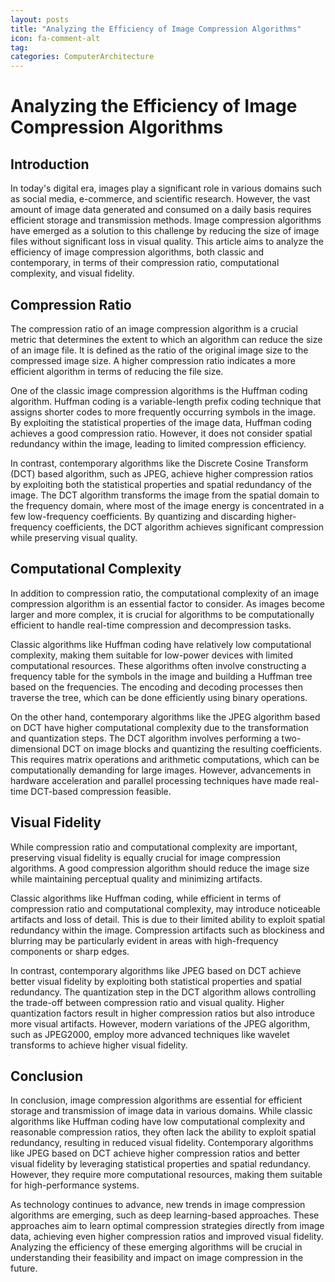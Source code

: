 ```yaml
---
layout: posts
title: "Analyzing the Efficiency of Image Compression Algorithms"
icon: fa-comment-alt
tag:      
categories: ComputerArchitecture
---
```



# Analyzing the Efficiency of Image Compression Algorithms

## Introduction

In today's digital era, images play a significant role in various domains such as social media, e-commerce, and scientific research. However, the vast amount of image data generated and consumed on a daily basis requires efficient storage and transmission methods. Image compression algorithms have emerged as a solution to this challenge by reducing the size of image files without significant loss in visual quality. This article aims to analyze the efficiency of image compression algorithms, both classic and contemporary, in terms of their compression ratio, computational complexity, and visual fidelity.

## Compression Ratio

The compression ratio of an image compression algorithm is a crucial metric that determines the extent to which an algorithm can reduce the size of an image file. It is defined as the ratio of the original image size to the compressed image size. A higher compression ratio indicates a more efficient algorithm in terms of reducing the file size.

One of the classic image compression algorithms is the Huffman coding algorithm. Huffman coding is a variable-length prefix coding technique that assigns shorter codes to more frequently occurring symbols in the image. By exploiting the statistical properties of the image data, Huffman coding achieves a good compression ratio. However, it does not consider spatial redundancy within the image, leading to limited compression efficiency.

In contrast, contemporary algorithms like the Discrete Cosine Transform (DCT) based algorithm, such as JPEG, achieve higher compression ratios by exploiting both the statistical properties and spatial redundancy of the image. The DCT algorithm transforms the image from the spatial domain to the frequency domain, where most of the image energy is concentrated in a few low-frequency coefficients. By quantizing and discarding higher-frequency coefficients, the DCT algorithm achieves significant compression while preserving visual quality.

## Computational Complexity

In addition to compression ratio, the computational complexity of an image compression algorithm is an essential factor to consider. As images become larger and more complex, it is crucial for algorithms to be computationally efficient to handle real-time compression and decompression tasks.

Classic algorithms like Huffman coding have relatively low computational complexity, making them suitable for low-power devices with limited computational resources. These algorithms often involve constructing a frequency table for the symbols in the image and building a Huffman tree based on the frequencies. The encoding and decoding processes then traverse the tree, which can be done efficiently using binary operations.

On the other hand, contemporary algorithms like the JPEG algorithm based on DCT have higher computational complexity due to the transformation and quantization steps. The DCT algorithm involves performing a two-dimensional DCT on image blocks and quantizing the resulting coefficients. This requires matrix operations and arithmetic computations, which can be computationally demanding for large images. However, advancements in hardware acceleration and parallel processing techniques have made real-time DCT-based compression feasible.

## Visual Fidelity

While compression ratio and computational complexity are important, preserving visual fidelity is equally crucial for image compression algorithms. A good compression algorithm should reduce the image size while maintaining perceptual quality and minimizing artifacts.

Classic algorithms like Huffman coding, while efficient in terms of compression ratio and computational complexity, may introduce noticeable artifacts and loss of detail. This is due to their limited ability to exploit spatial redundancy within the image. Compression artifacts such as blockiness and blurring may be particularly evident in areas with high-frequency components or sharp edges.

In contrast, contemporary algorithms like JPEG based on DCT achieve better visual fidelity by exploiting both statistical properties and spatial redundancy. The quantization step in the DCT algorithm allows controlling the trade-off between compression ratio and visual quality. Higher quantization factors result in higher compression ratios but also introduce more visual artifacts. However, modern variations of the JPEG algorithm, such as JPEG2000, employ more advanced techniques like wavelet transforms to achieve higher visual fidelity.

## Conclusion

In conclusion, image compression algorithms are essential for efficient storage and transmission of image data in various domains. While classic algorithms like Huffman coding have low computational complexity and reasonable compression ratios, they often lack the ability to exploit spatial redundancy, resulting in reduced visual fidelity. Contemporary algorithms like JPEG based on DCT achieve higher compression ratios and better visual fidelity by leveraging statistical properties and spatial redundancy. However, they require more computational resources, making them suitable for high-performance systems.

As technology continues to advance, new trends in image compression algorithms are emerging, such as deep learning-based approaches. These approaches aim to learn optimal compression strategies directly from image data, achieving even higher compression ratios and improved visual fidelity. Analyzing the efficiency of these emerging algorithms will be crucial in understanding their feasibility and impact on image compression in the future.